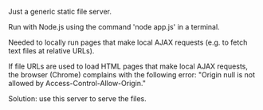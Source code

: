 Just a generic static file server.

Run with Node.js using the command 'node app.js' in a terminal.

Needed to locally run pages that make local AJAX requests (e.g. to fetch text files at relative URLs).

If file URLs are used to load HTML pages that make local AJAX requests,
the browser (Chrome) complains with the following error:
"Origin null is not allowed by Access-Control-Allow-Origin."

Solution: use this server to serve the files.
